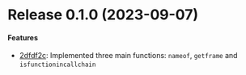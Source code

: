 # Release 0.1.0 (2023-09-07)


#### Features

* [2dfdf2c](https://github.com/sammnnz/pymagic9/commit/2dfdf2c1b985f9e85a9a94d02c49c885a2d1f9e9): Implemented three main functions: `nameof`, `getframe` and `isfunctionincallchain`
